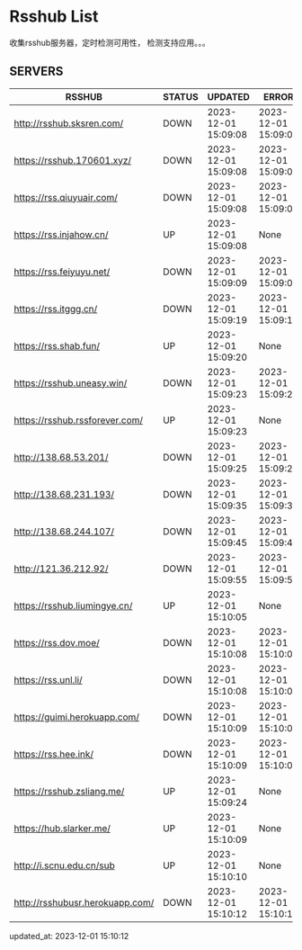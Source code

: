 # Rsshub List

收集rsshub服务器，定时检测可用性， 检测支持应用。。。


## SERVERS

|  RSSHUB   | STATUS  | UPDATED  | ERROR  | TWITTER |  
|  ----  | ----  | ----  | ----  | ---- |  
| http://rsshub.sksren.com/ | DOWN | 2023-12-01 15:09:08 | 2023-12-01 15:09:08 |  
| https://rsshub.170601.xyz/ | DOWN | 2023-12-01 15:09:08 | 2023-12-01 15:09:08 |  
| https://rss.qiuyuair.com/ | DOWN | 2023-12-01 15:09:08 | 2023-12-01 15:09:08 |  
| https://rss.injahow.cn/ | UP | 2023-12-01 15:09:08 | None ||  
| https://rss.feiyuyu.net/ | DOWN | 2023-12-01 15:09:09 | 2023-12-01 15:09:09 |  
| https://rss.itggg.cn/ | DOWN | 2023-12-01 15:09:19 | 2023-12-01 15:09:19 |  
| https://rss.shab.fun/ | UP | 2023-12-01 15:09:20 | None ||  
| https://rsshub.uneasy.win/ | DOWN | 2023-12-01 15:09:23 | 2023-12-01 15:09:23 |  
| https://rsshub.rssforever.com/ | UP | 2023-12-01 15:09:23 | None ||  
| http://138.68.53.201/ | DOWN | 2023-12-01 15:09:25 | 2023-12-01 15:09:25 |  
| http://138.68.231.193/ | DOWN | 2023-12-01 15:09:35 | 2023-12-01 15:09:35 |  
| http://138.68.244.107/ | DOWN | 2023-12-01 15:09:45 | 2023-12-01 15:09:45 |  
| http://121.36.212.92/ | DOWN | 2023-12-01 15:09:55 | 2023-12-01 15:09:55 |  
| https://rsshub.liumingye.cn/ | UP | 2023-12-01 15:10:05 | None ||  
| https://rss.dov.moe/ | DOWN | 2023-12-01 15:10:08 | 2023-12-01 15:10:08 |  
| https://rss.unl.li/ | DOWN | 2023-12-01 15:10:08 | 2023-12-01 15:10:08 |  
| https://guimi.herokuapp.com/ | DOWN | 2023-12-01 15:10:09 | 2023-12-01 15:10:09 |  
| https://rss.hee.ink/ | DOWN | 2023-12-01 15:10:09 | 2023-12-01 15:10:09 |  
| https://rsshub.zsliang.me/ | UP | 2023-12-01 15:09:24 | None |OK|  
| https://hub.slarker.me/ | UP | 2023-12-01 15:10:09 | None ||  
| http://i.scnu.edu.cn/sub | UP | 2023-12-01 15:10:10 | None ||  
| http://rsshubusr.herokuapp.com/ | DOWN | 2023-12-01 15:10:12 | 2023-12-01 15:10:12 |  
  

updated_at: 2023-12-01 15:10:12  
